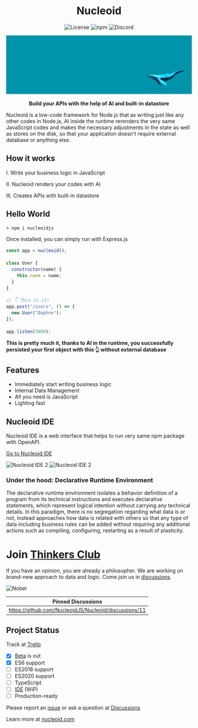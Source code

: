 <h1 align="center">Nucleoid</h1>

<p align="center">
  <img src="https://img.shields.io/badge/Apache-2.0-yellow?style=for-the-badge&logo=apache" alt="License" />
  <img src="https://img.shields.io/badge/NPM-red?style=for-the-badge&logo=npm" alt="npm" />
  <img src="https://img.shields.io/badge/Discord-lightgrey?style=for-the-badge&logo=discord" alt="Discord" />
</p>

![Banner](.github/media/banner.png)

<p align="center">
  <strong>Build your APIs with the help of AI and built-in datastore</strong>
</p>

Nucleoid is a low-code framework for Node.js that as writing just like any other codes in Node.js, AI inside the runtime rerenders the very same JavaScript codes and makes the necessary adjustments in the state as well as stores on the disk, so that your application doesn't require external database or anything else.

## How it works

I. Write your business logic in JavaScript

II. Nucleoid renders your codes with AI

III. Creates APIs with built-in datastore

## Hello World

```shell
> npm i nucleoidjs
```

Once installed, you can simply run with Express.js

```javascript
const app = nucleoid();

class User {
  constructor(name) {
    this.name = name;
  }
}

// 👇 This is it!
app.post("/users", () => {
  new User("Daphne");
});

app.listen(3000);
```

**This is pretty much it, thanks to AI in the runtime, you successfully persisted your first object with this :point_up_2: without external database**

## Features

- Immediately start writing business logic
- Internal Data Management
- All you need is JavaScript
- Lighting fast

## Nucleoid IDE

Nucleoid IDE is a web interface that helps to run very same npm package with OpenAPI.

[Go to Nucleoid IDE](https://nucleoid.com/ide/)

![Nucleoid IDE 2](https://cdn.nucleoid.com/media/ide-1.png)
![Nucleoid IDE 2](https://cdn.nucleoid.com/media/ide-2.png)

### Under the hood: Declarative Runtime Environment

The declarative runtime environment isolates a behavior definition of a program from its technical instructions and executes declarative statements, which represent logical intention without carrying any technical details. In this paradigm, there is no segregation regarding what data is or not, instead approaches how data is related with others so that any type of data including business rules can be added without requiring any additional actions such as compiling, configuring, restarting as a result of plasticity.

# Join [Thinkers Club](https://github.com/NucleoidJS/Nucleoid/discussions/categories/thinkers-club)

If you have an opinion, you are already a philosopher. We are working on brand-new approach to data and logic. Come join us in [discussions](https://github.com/NucleoidJS/Nucleoid/discussions/categories/thinkers-club).

![Nobel](https://cdn.nucleoid.com/media/nobel.png)

| Pinned Discussions                                    |
| ----------------------------------------------------- |
| https://github.com/NucleoidJS/Nucleoid/discussions/11 |

## Project Status

Track at [Trello](https://trello.com/b/TZ73H1Fk/nucleoid)

- [x] [Beta](https://www.npmjs.com/package/nucleoidjs) is out
- [x] ES6 support
- [ ] ES2018 support
- [ ] ES2020 support
- [ ] TypeScript
- [ ] [IDE](https://github.com/NucleoidJS/IDE) (WiP)
- [ ] Production-ready

Please report an [issue](https://github.com/NucleoidJS/Nucleoid/issues) or ask a question at [Discussions](https://github.com/NucleoidJS/Nucleoid/discussions)

Learn more at [nucleoid.com](https://nucleoid.com)
